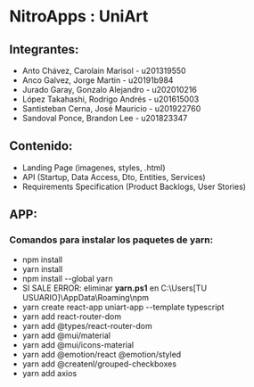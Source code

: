 # NitroApps : UniArt
## Integrantes:
 * Anto Chávez, Carolain Marisol - u201319550
 * Anco Galvez, Jorge Martin - u20191b984
 * Jurado Garay, Gonzalo Alejandro - u202010216
 * López Takahashi, Rodrigo Andrés - u201615003
 * Santisteban Cerna, José Mauricio - u201922760
 * Sandoval Ponce, Brandon Lee - u201823347

## Contenido:
 * Landing Page (imagenes, styles, .html)
 * API (Startup, Data Access, Dto, Entities, Services)
 * Requirements Specification (Product Backlogs, User Stories)


## APP:
### Comandos para instalar los paquetes de yarn:
* npm install
* yarn install
* npm install --global yarn
* SI SALE ERROR: eliminar **yarn.ps1** en C:\Users\[TU USUARIO]\AppData\Roaming\npm
* yarn create react-app uniart-app --template typescript
* yarn add react-router-dom
* yarn add @types/react-router-dom
* yarn add @mui/material
* yarn add @mui/icons-material
* yarn add @emotion/react @emotion/styled
* yarn add @createnl/grouped-checkboxes
* yarn add axios

